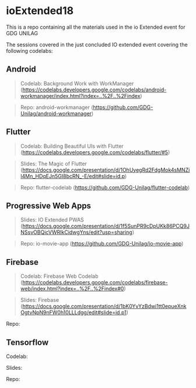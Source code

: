 # ioExtended18
This is a repo containing all the materials used in the io Extended event for GDG UNILAG

The sessions covered in the just concluded IO extended event covering the following codelabs:

## Android

> Codelab: 
Background Work with WorkManager (https://codelabs.developers.google.com/codelabs/android-workmanager/index.html?index=..%2F..%2Findex)

> Repo: 
android-workmanager (https://github.com/GDG-Unilag/android-workmanager)


## Flutter

> Codelab: 
Building Beautiful UIs with Flutter (https://codelabs.developers.google.com/codelabs/flutter/#5)

> Slides:
The Magic of Flutter (https://docs.google.com/presentation/d/1OhUyegRd2FdgMok4sMNZil4Mn_HDqEJn5GI8bcRN_-E/edit#slide=id.p)

> Repo: 
flutter-codelab (https://github.com/GDG-Unilag/flutter-codelab)

## Progressive Web Apps

> Slides: 
IO Extended PWAS (https://docs.google.com/presentation/d/1f5SunPR9cDpUKk86PCQ9JNSsvOBQicVWRIkCidwgYns/edit?usp=sharing)

> Repo: 
io-movie-app (https://github.com/GDG-Unilag/io-movie-app)

## Firebase

> Codelab: 
Firebase Web Codelab (https://codelabs.developers.google.com/codelabs/firebase-web/index.html?index=..%2F..%2Findex#0)

> Slides: 
Firebase (https://docs.google.com/presentation/d/1bK0YvYzBdwi1tt0epueXnkOgtvNpN9nFW0h10LLLdgg/edit#slide=id.p1)

Repo: 

## Tensorflow

Codelab: 

Slides:

Repo: 



